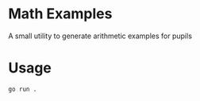 # Math Examples

A small utility to generate arithmetic examples for pupils

# Usage

```shell
go run .
```